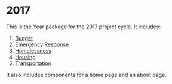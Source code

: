 # 2017

This is the Year package for the 2017 project cycle. It includes:

  1. [Budget](../budget/README.md)
  2. [Emergency Response](../emergency-response/README.md)
  3. [Homelessness](../homelessness/README.md)
  4. [Housing](../housing/README.md)
  5. [Transportation](../transportation/README.md)

It also includes components for a home page and an about page.